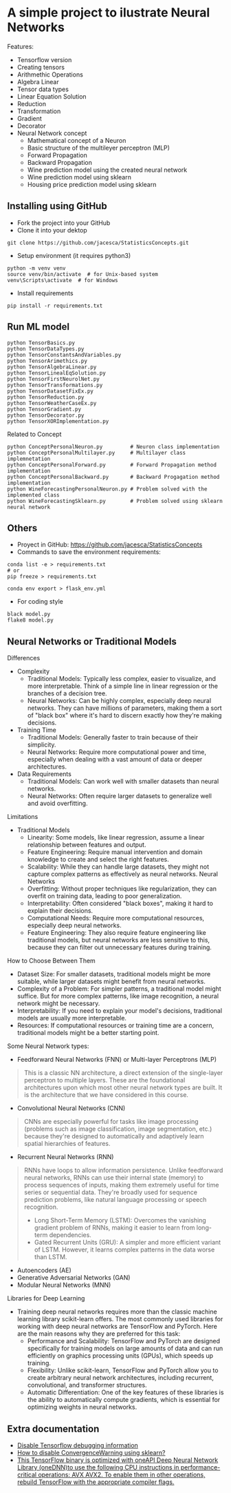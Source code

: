 # A simple project to ilustrate Neural Networks

Features:
- Tensorflow version
- Creating tensors
- Arithmethic Operations
- Algebra Linear
- Tensor data types
- Linear Equation Solution
- Reduction
- Transformation
- Gradient
- Decorator
- Neural Network concept
    - Mathematical concept of a Neuron
    - Basic structure of the multileyer perceptron (MLP)
    - Forward Propagation
    - Backward Propagation
    - Wine prediction model using the created neural network
    - Wine prediction model using sklearn
    - Housing price prediction model using sklearn

## Installing using GitHub
- Fork the project into your GitHub
- Clone it into your dektop
```
git clone https://github.com/jacesca/StatisticsConcepts.git
```
- Setup environment (it requires python3)
```
python -m venv venv
source venv/bin/activate  # for Unix-based system
venv\Scripts\activate  # for Windows
```
- Install requirements
```
pip install -r requirements.txt
```

## Run ML model
```
python TensorBasics.py
python TensorDataTypes.py
python TensorConstantsAndVariables.py
python TensorArimethics.py
python TensorAlgebraLinear.py
python TensorLinealEqSolution.py
python TensorFirstNeurolNet.py
python TensorTransformations.py
python TensorDatasetFixEx.py
python TensorReduction.py
python TensorWeatherCaseEx.py
python TensorGradient.py
python TensorDecorator.py
python TensorXORImplementation.py
```
Related to Concept
```
python ConceptPersonalNeuron.py         # Neuron class implementation
python ConceptPersonalMultilayer.py     # Multilayer class implemnetation
python ConceptPersonalForward.py        # Forward Propagation method implementation
python ConceptPersonalBackward.py       # Backward Progagation method implementation
python WineForecastingPersonalNeuron.py # Problem solved with the implemented class
python WineForecastingSklearn.py        # Problem solved using sklearn neural network
```

## Others
- Proyect in GitHub: https://github.com/jacesca/StatisticsConcepts
- Commands to save the environment requirements:
```
conda list -e > requirements.txt
# or
pip freeze > requirements.txt

conda env export > flask_env.yml
```
- For coding style
```
black model.py
flake8 model.py
```

## Neural Networks or Traditional Models
Differences
- Complexity
    - Traditional Models: Typically less complex, easier to visualize, and more interpretable. Think of a simple line in linear regression or the branches of a decision tree.
    - Neural Networks: Can be highly complex, especially deep neural networks. They can have millions of parameters, making them a sort of "black box" where it's hard to discern exactly how they're making decisions.
- Training Time
    - Traditional Models: Generally faster to train because of their simplicity.
    - Neural Networks: Require more computational power and time, especially when dealing with a vast amount of data or deeper architectures.
- Data Requirements
    - Traditional Models: Can work well with smaller datasets than neural networks.
    - Neural Networks: Often require larger datasets to generalize well and avoid overfitting.

Limitations
- Traditional Models
    - Linearity: Some models, like linear regression, assume a linear relationship between features and output.
    - Feature Engineering: Require manual intervention and domain knowledge to create and select the right features.
    - Scalability: While they can handle large datasets, they might not capture complex patterns as effectively as neural networks.
Neural Networks
    - Overfitting: Without proper techniques like regularization, they can overfit on training data, leading to poor generalization.
    - Interpretability: Often considered "black boxes", making it hard to explain their decisions.
    - Computational Needs: Require more computational resources, especially deep neural networks.
    - Feature Engineering: They also require feature engineering like traditional models, but neural networks are less sensitive to this, because they can filter out unnecessary features during training.

How to Choose Between Them
- Dataset Size: For smaller datasets, traditional models might be more suitable, while larger datasets might benefit from neural networks.
- Complexity of a Problem: For simpler patterns, a traditional model might suffice. But for more complex patterns, like image recognition, a neural network might be necessary.
- Interpretability: If you need to explain your model's decisions, traditional models are usually more interpretable.
- Resources: If computational resources or training time are a concern, traditional models might be a better starting point.

Some Neural Network types:
- Feedforward Neural Networks (FNN) or Multi-layer Perceptrons (MLP)
> This is a classic NN architecture, a direct extension of the single-layer perceptron to multiple layers. These are the foundational architectures upon which most other neural network types are built. It is the architecture that we have considered in this course.

- Convolutional Neural Networks (CNN)
> CNNs are especially powerful for tasks like image processing (problems such as image classification, image segmentation, etc.) because they're designed to automatically and adaptively learn spatial hierarchies of features.

- Recurrent Neural Networks (RNN)
> RNNs have loops to allow information persistence. Unlike feedforward neural networks, RNNs can use their internal state (memory) to process sequences of inputs, making them extremely useful for time series or sequential data. They're broadly used for sequence prediction problems, like natural language processing or speech recognition.
> - Long Short-Term Memory (LSTM): Overcomes the vanishing gradient problem of RNNs, making it easier to learn from long-term dependencies.
> - Gated Recurrent Units (GRU): A simpler and more efficient variant of LSTM. However, it learns complex patterns in the data worse than LSTM.

- Autoencoders (AE)
- Generative Adversarial Networks (GAN)
- Modular Neural Networks (MNN)

Libraries for Deep Learning
- Training deep neural networks requires more than the classic machine learning library scikit-learn offers. The most commonly used libraries for working with deep neural networks are TensorFlow and PyTorch. Here are the main reasons why they are preferred for this task:
    - Performance and Scalability: TensorFlow and PyTorch are designed specifically for training models on large amounts of data and can run efficiently on graphics processing units (GPUs), which speeds up training.
    - Flexibility: Unlike scikit-learn, TensorFlow and PyTorch allow you to create arbitrary neural network architectures, including recurrent, convolutional, and transformer structures.
    - Automatic Differentiation: One of the key features of these libraries is the ability to automatically compute gradients, which is essential for optimizing weights in neural networks.

## Extra documentation
- [Disable Tensorflow debugging information](https://stackoverflow.com/questions/35911252/disable-tensorflow-debugging-information)
- [How to disable ConvergenceWarning using sklearn?](https://stackoverflow.com/questions/53784971/how-to-disable-convergencewarning-using-sklearn)
- [This TensorFlow binary is optimized with oneAPI Deep Neural Network Library (oneDNN)to use the following CPU instructions in performance-critical operations:  AVX AVX2. To enable them in other operations, rebuild TensorFlow with the appropriate compiler flags.](https://stackoverflow.com/questions/65298241/what-does-this-tensorflow-message-mean-any-side-effect-was-the-installation-su)

